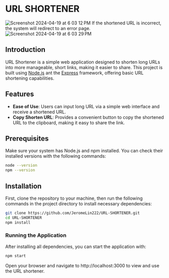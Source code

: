 # URL SHORTENER
![Screenshot 2024-04-19 at 6 03 12 PM](https://github.com/JeromeLin222/URL-SHORTENER/assets/31838309/63e95dc7-5622-44bb-a906-68fa84c1a880)
If the shortened URL is incorrect, the system will redirect to an error page.
![Screenshot 2024-04-19 at 6 03 29 PM](https://github.com/JeromeLin222/URL-SHORTENER/assets/31838309/4369dde9-fd34-4bf2-8992-74a1bc8be392)


## Introduction
URL Shortener is a simple web application designed to shorten long URLs into more manageable, short links, making it easier to share. This project is built using [Node.js](https://nodejs.ort/) ant the [Express](https://expressjs.com) framework, offering basic URL shortening capabilities.

## Features
* **Ease of Use**: Users can input long URL via a simple web interface and receive a shortened URL.
* **Copy Shorten URL**: Provides a convenient button to copy the shortened URL to the clipboard, making it easy to share the link.

## Prerequisites
Make sure your system has Node.js and npm installed. You can check their installed versions with the following commands:
```bash
node --version
npm --version
```

## Installation
First, clone the repository to your machine, then run the following commands in the project directory to install necessary dependencies:
```bash
git clone https://github.com/JeromeLin222/URL-SHORTENER.git
cd URL-SHORTENER
npm install
```
### Running the Application
After installing all dependencies, you can start the application with:
```bash
npm start
```
Open your browser and navigate to http://localhost:3000 to view and use the URL shortener.
